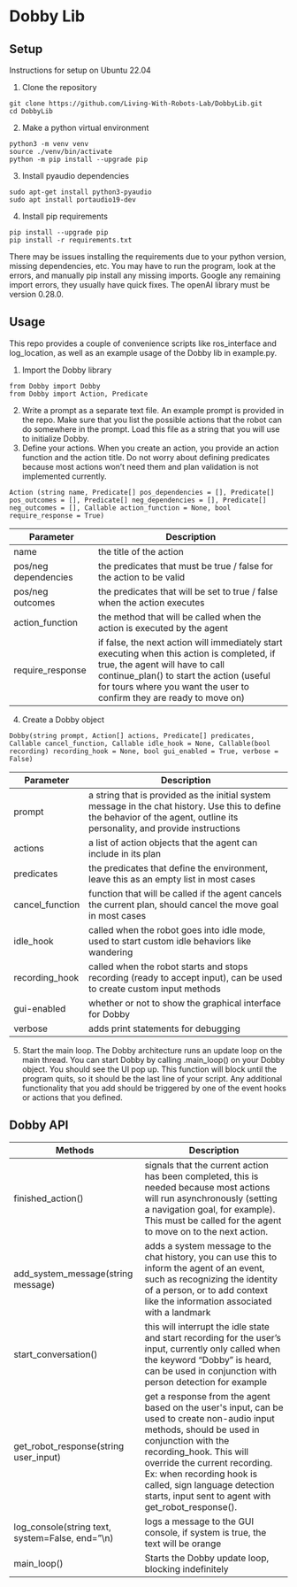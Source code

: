# Dobby Lib
## Setup
Instructions for setup on Ubuntu 22.04
1. Clone the repository
```
git clone https://github.com/Living-With-Robots-Lab/DobbyLib.git
cd DobbyLib
```
2. Make a python virtual environment
```
python3 -m venv venv
source ./venv/bin/activate
python -m pip install --upgrade pip
```
3. Install pyaudio dependencies
```
sudo apt-get install python3-pyaudio
sudo apt install portaudio19-dev
```
4. Install pip requirements
```
pip install --upgrade pip
pip install -r requirements.txt
```
There may be issues installing the requirements due to your python version, missing dependencies, etc. You may have to run the program, look at the errors, and manually pip install any missing imports. Google any remaining import errors, they usually have quick fixes. The openAI library must be version 0.28.0.

## Usage

This repo provides a couple of convenience scripts like ros_interface and log_location, as well as an example usage of the Dobby lib in example.py.

1. Import the Dobby library
```
from Dobby import Dobby
from Dobby import Action, Predicate
```
2. Write a prompt as a separate text file. An example prompt is provided in the repo. Make sure that you list the possible actions that the robot can do somewhere in the prompt. Load this file as a string that you will use to initialize Dobby.
3. Define your actions. When you create an action, you provide an action function and the action title. Do not worry about defining predicates because most actions won’t need them and plan validation is not implemented currently.
```
Action (string name, Predicate[] pos_dependencies = [], Predicate[] pos_outcomes = [], Predicate[] neg_dependencies = [], Predicate[] neg_outcomes = [], Callable action_function = None, bool require_response = True)
```
Parameter | Description
---|---
name | the title of the action
pos/neg dependencies | the predicates that must be true / false for the action to be valid
pos/neg outcomes | the predicates that will be set to true / false when the action executes
action_function | the method that will be called when the action is executed by the agent
require_response | if false, the next action will immediately start executing when this action is completed, if true, the agent will have to call continue_plan() to start the action (useful for tours where you want the user to confirm they are ready to move on)
4. Create a Dobby object
```
Dobby(string prompt, Action[] actions, Predicate[] predicates, Callable cancel_function, Callable idle_hook = None, Callable(bool recording) recording_hook = None, bool gui_enabled = True, verbose = False)
```
Parameter | Description
---|---
prompt | a string that is provided as the initial system message in the chat history. Use this to define the behavior of the agent, outline its personality, and provide instructions
actions | a list of action objects that the agent can include in its plan
predicates | the predicates that define the environment, leave this as an empty list in most cases
cancel_function | function that will be called if the agent cancels the current plan, should cancel the move goal in most cases
idle_hook | called when the robot goes into idle mode, used to start custom idle behaviors like wandering
recording_hook | called when the robot starts and stops recording (ready to accept input), can be used to create custom input methods
gui-enabled | whether or not to show the graphical interface for Dobby
verbose | adds print statements for debugging
5. Start the main loop. The Dobby architecture runs an update loop on the main thread. You can start Dobby by calling .main_loop() on your Dobby object. You should see the UI pop up. This function will block until the program quits, so it should be the last line of your script. Any additional functionality that you add should be triggered by one of the event hooks or actions that you defined.

## Dobby API

Methods | Description
---|---
finished_action() | signals that the current action has been completed, this is needed because most actions will run asynchronously (setting a navigation goal, for example). This must be called for the agent to move on to the next action.
add_system_message(string message) | adds a system message to the chat history, you can use this to inform the agent of an event, such as recognizing the identity of a person, or to add context like the information associated with a landmark
start_conversation() | this will interrupt the idle state and start recording for the user’s input, currently only called when the keyword “Dobby” is heard, can be used in conjunction with person detection for example
get_robot_response(string user_input) | get a response from the agent based on the user's input, can be used to create non-audio input methods, should be used in conjunction with the recording_hook. This will override the current recording. Ex: when recording hook is called, sign language detection starts, input sent to agent with get_robot_response().
log_console(string text, system=False, end=”\n) | logs a message to the GUI console, if system is true, the text will be orange
main_loop() | Starts the Dobby update loop, blocking indefinitely


